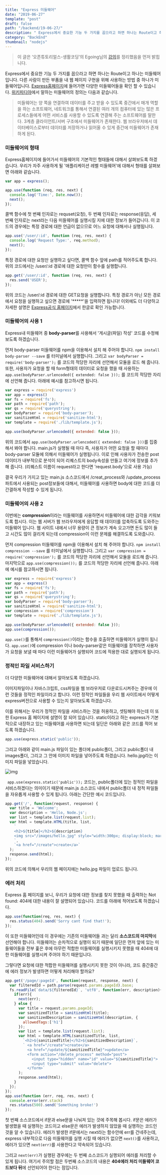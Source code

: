 ```yaml
---
title: "Express 미들웨어"
date: "2019-06-27"
template: "post"
draft: false
path: "/backend/19-06-27/"
description: " Express에서 중요한 기능 두 가지를 꼽으라고 하면 하나는 Route이고 하나는 미들웨어 입니다. 다른 사람이 만든 부품을 내 웹 페이지 구현을 위해 사용하는 방법 중 하나가 미들웨어입니다. Express홈페이지에 들어가면 다양한 미들웨어를 확인 할 수 있습니다. "
category: "BackEnd"
thumbnail: "nodejs"
---
```


> 이 글은 ‘오픈튜토리얼스-생활코딩’의 Egoing님의 [강의](https://opentutorials.org/course/3370/21378)를 정리했음을 먼저 밝힙니다.

 Express에서 중요한 기능 두 가지를 꼽으라고 하면 하나는 Route이고 하나는 미들웨어 입니다. 다른 사람이 만든 부품을 내 웹 페이지 구현을 위해 사용하는 방법 중 하나가 미들웨어입니다. [Express홈페이지](https://expressjs.com/ko/resources/middleware.html)에 들어가면 다양한 미들웨어들을 확인 할 수 있습니다. [위키피디아](https://ko.wikipedia.org/wiki/미들웨어)에서 말하는 미들웨어의 정의는 다음과 같습니다. 

> 미들웨어는 양 쪽을 연결하여 데이터를 주고 받을 수 있도록 중간에서 매개 역할을 하는 소프트웨어, 네트워크를 통해서 연결된 여러 개의 컴퓨터에 있는 많은 프로세스들에게 어떤 서비스를 사용할 수 있도록 연결해 주는 소프트웨어를 말한다. 3계층 클라이언트/서버 구조에서 미들웨어가 존재한다. 웹 브라우저에서 데이터베이스로부터 데이터를 저장하거나 읽어올 수 있게 중간에 미들웨어가 존재하게 된다.

### 미들웨어의 형태

 Express홈페이지에 들어가서 미들웨어의 기본적인 형태들에 대해서 살펴보도록 하겠습니다. 우리가 자주 사용하게 될 '애플리케이션 레벨 미들웨어'에 대해서 형태를 살펴보면 아래와 같습니다.

```javascript
var app = express();

app.use(function (req, res, next) {
  console.log('Time:', Date.now());
  next();
});
```

 콜백 함수에 첫 번째 인자로는 requset(요청), 두 번째 인자로는 response(응답), 세 번째 인자로는 next라는 다음 미들웨어를 실행시킬 지에 대한 정보가 들어갑니다. 이 코드의 경우에는 특정 경로에 대한 언급이 없으므로 어느 요청에 대해서나 실행됩니다.

```javascript
app.use('/user/:id', function (req, res, next) {
  console.log('Request Type:', req.method);
  next();
});
```

 특정 경로에 대한 요청만 실행하고 싶다면, 콜백 함수 앞에 path를 적어주도록 합니다. 위의 코드에서는 /user/:id 경로에 대한 요청만이 함수를 실행합니다.

```javascript
app.get('/user/:id', function (req, res, next) {
  res.send('USER');
});
```

 위의 코드는 /user/:id 경로에 대한 GET요청을 실행합니다. 특정 경로가 아닌 모든 경로에서 요청을 실행하고 싶으면 경로에 '*****'을 입력하면 됩니다! 이외에도 더 다양하고 자세한 설명은 [Express공식 홈페이지](https://expressjs.com/ko/guide/using-middleware.html#middleware.application)에서 한글로 확인 가능합니다.

### 미들웨어의 사용 1

Express내 미들웨어 중 **body-parser**를 사용해서 '게시글(파일) 작성' 코드를 수정해보도록 하겠습니다.

먼저 body-parser 미들웨어를 npm을 이용해서 설치 해 주어야 합니다. `npm install body-parser --save` 를 터미널에서 실행합니다. 그리고 `var bodyParser = require('body-parser');` 를 코드의 적당한 자리에 선언해서 모듈을 로드 해 줍니다. 또한, 사용자가 요청을 할 때 form형태의 데이터로 요청을 했을 때 사용하는 `app.use(bodyParser.urlencoded({ extended: false }));` 를 코드의 적당한 자리에 선언해 줍니다. 아래에 예시를 참고하시면 됩니다. 

```javascript
var express = require('express')
var app = express()
var fs = require('fs');
var path = require('path');
var qs = require('querystring');
var bodyParser = require('body-parser');
var sanitizeHtml = require('sanitize-html');
var template = require('./lib/template.js');
 
app.use(bodyParser.urlencoded({ extended: false }));
```

 위의 코드에서 `app.use(bodyParser.urlencoded({ extended: false }))`를 집중해서 봐야 합니다. main.js가 실행될 때 마다 즉, 사용자가 어떤 요청을 할 때마다 body-parser 모듈에 의해서 미들웨어가 실행됩니다. 이로 인해 사용자가 전송한 post데이터가 내부적으로 분석이 되어 리퀘스트의 body속성을 만들고 여기에 정보를 추가 해 줍니다. (리퀘스트 이름이 request라고 한다면 'request.body'으로 사용 가능)

 결국 우리가 가지고 있는 main.js 소스코드에서 /creat\_process와 /update\_process파트에서 사용되는 post정보들에 대해서, 미들웨어를 사용하면 body에 대한 코드를 더 간결하게 작성할 수 있게 됩니다. 

### 미들웨어의 사용 2

 이번에는 **compression**이라는 미들웨어를 사용하면서 미들웨어에 대한 감각을 키워보도록 합시다. 이는 웹 서버가 웹 브라우저에게 응답할 때 데이터를 압축하도록 도와주는 미들웨어 입니다. 웹 사이트 내에서 너무 용량이 큰 정보가 계속 오고가면 돈도 많이 들고 시간도 많이 걸리게 되는데 compression이 이런 문제를 해결하도록 도와줍니다.

 먼저 compression 미들웨어를 npm을 이용해서 설치 해 주어야 합니다. `npm install compression --save` 를 터미널에서 실행합니다. 그리고 `var compression = require('compression');` 를 코드의 적당한 자리에 선언해서 모듈을 로드해 줍니다. 마지막으로 `app.use(compression());` 를 코드의 적당한 자리에 선언해 줍니다. 아래에 예시를 참고하시면 됩니다. 

```javascript
var express = require('express')
var app = express()
var fs = require('fs');
var path = require('path');
var qs = require('querystring');
var bodyParser = require('body-parser');
var sanitizeHtml = require('sanitize-html');
var compression = require('compression')
var template = require('./lib/template.js');
 
app.use(bodyParser.urlencoded({ extended: false }));
app.use(compression());
```

 `app.use()`를 통해서 `compression()`이라는 함수을 호출하면 미들웨어가 실행이 됩니다. `app.use()`에 compression 이나 body-parser같은 미들웨어를 장착하면 사용자가 요청을 보낼 때 마다 이런 미들웨어가 실행되어 코드에 적용한 대로 실행되게 됩니다.

### 정적인 파일 서비스하기

더 다양한 미들웨어에 대해서 알아보도록 하겠습니다.

이미지파일이나 자바스크립트, css파일을 웹 브라우저로 다운로드시켜주는 경우에 이런 것들을 정적인 파일이라고 합니다. 이런 정적인 파일들을 우리 웹 사이트에서 어떻게 express버전으로 사용할 수 있는지 알아보도록 하겠습니다. 

 이를 위해서는 우리가 정적인 파일을 서비스하는 것을 허용하고, 셋팅해야 하는데 이 또한 Express 홈 페이지에 설명이 잘 되어 있습니다. static이라고 하는 express가 기본적으로 내장하고 있는 미들웨어를 사용하면 되는데 일단은 아래와 같은 코드를 적어 보도록 하겠습니다.

```javascript
app.use(express.static('public'));
```

그리고 아래와 같이 main.js 파일이 있는 폴더에 public폴더, 그리고 public폴더 내 images폴더, 그리고 그 안에 이미지 파일을 넣어주도록 하겠습니다. hello.jpg라는 이미지 파일을 넣었습니다.

![img](../img/19-06-26-4.png)

` app.use(express.static('public'));` 코드는, public폴더에 있는 정적인 파일을 서비스하겠다는 의미이기 때문에 main.js 소스코드 내에서 public폴더 내 정적 파일들을 자유롭게 사용할 수 있게 됩니다. 아래는 간단한 예시 코드입니다.

```javascript
app.get('/', function(request, response) { 
  var title = 'Welcome';
  var description = 'Hello, Node.js';
  var list = template.list(request.list);
  var html = template.HTML(title, list,
    `
    <h2>${title}</h2>${description}
    <img src="/images/hello.jpg" style="width:300px; display:block; margin-top:10px;">
    `,
    `<a href="/create">create</a>`
  ); 
  response.send(html);
});
```

 위의 코드에 의해서 우리의 웹 페이지에는 hello.jpg 파일이 업로드 됩니다.

### 에러 처리

 Express 홈 페이지를 보니, 우리가 요청에 대한 정보를 찾지 못했을 때 출력하는 Not found: 404에 대한 내용이 잘 설명되어 있습니다. 코드를 아래에 적어보도록 하겠습니다. 

```javascript
app.use(function(req, res, next) {
  res.status(404).send('Sorry cant find that!');
});
```

 이 또한 미들웨어인데 이 경우에는 기존의 미들웨어들 과는 달리 **소스코드의 마지막**에 선언해야 합니다. 미들웨어는 순차적으로 실행이 되기 때문에 일단은 먼저 앞에 있는 미들웨어들을 전부 훑은 후에 아무런 적합한 미들웨어를 실행시키지 못했을 때 404에 대한 미들웨어를 실행시켜 주어야 하기 때문입니다. 

 그렇다면 요청에 대한 적합한 미들웨어를 실행시키지 못한 것이 아니라, 코드 중간중간에 에러 정보가 발생하면 어떻게 처리해야 할까요? 

```javascript
app.get('/page/:pageId', function(request, response, next) { 
  var filteredId = path.parse(request.params.pageId).base;
  fs.readFile(`data/${filteredId}`, 'utf8', function(err, description){
    if(err){
      next(err);
    } else {
      var title = request.params.pageId;
      var sanitizedTitle = sanitizeHtml(title);
      var sanitizedDescription = sanitizeHtml(description, {
        allowedTags:['h1']
      });
      var list = template.list(request.list);
      var html = template.HTML(sanitizedTitle, list,
        `<h2>${sanitizedTitle}</h2>${sanitizedDescription}`,
        ` <a href="/create">create</a>
          <a href="/update/${sanitizedTitle}">update</a>
          <form action="/delete_process" method="post">
            <input type="hidden" name="id" value="${sanitizedTitle}">
            <input type="submit" value="delete">
          </form>`
      );
      response.send(html);
    }
  });
});
app.use(function (err, req, res, next) {
  console.error(err.stack)
  res.status(500).send('Something broke!')
});
```

 첫 번째 소스코드에서 if문과 else문을 나눠져 있는 것에 주목해 봅시다. if문은 에러가 발생했을 때 실행하는 코드이고 else문은 에러가 발생하지 않았을 때 실행하는 코드인 것을 알 수 있습니다. 에러가 발생한 if문에서는 next라는 함수안에 err를 건네주는데, express 내부적으로 다음 미들웨어를 실행 시킬 때 에러가 없으면 `next()`를 사용하고, 에러가 있으면 `next(err)`를 사용한다고 약속되어 있습니다.  

 그리고 `next(err)`가 실행된 경우에는 두 번째 소스코드가 실행되어 에러를 처리할 수 있게 됩니다. 여기서 주의할 점은 두번째 소스코드의 내용은 **404에러 처리 미들웨어 코드보다 뒤**에 선언되어야 한다는 점입니다. 

 